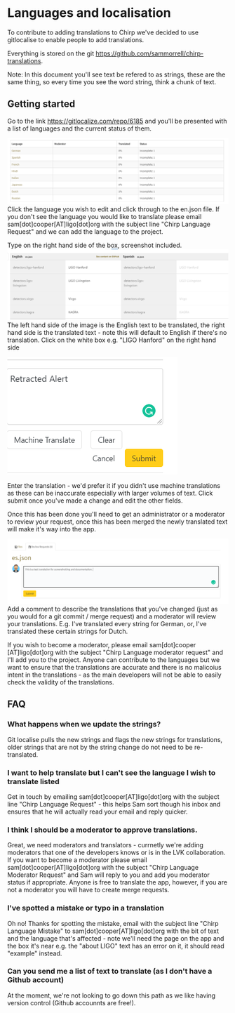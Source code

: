 # Languages and localisation
To contribute to adding translations to Chirp we've decided to use gitlocalise to enable people to add translations. 

Everything is stored on the git https://github.com/sammorrell/chirp-translations.

Note: In this document you'll see text be refered to as strings, these are the same thing, so every time you see the word string, think a chunk of text.

## Getting started
Go to the link https://gitlocalize.com/repo/6185 and you'll be presented with a list of languages and the current status of them. 

![Chirp Languages](images/chirpLanguages.png "A list of languages on chirp")
Click the language you wish to edit and click through to the en.json file. If you don't see the language you would like to translate please email sam[dot]cooper[AT]ligo[dot]org with the subject line "Chirp Language Request" and we can add the language to the project. 

Type on the right hand side of the box, screenshot included. 
![Edit languages](images/editLanguages.png "Editing langugages")
The left hand side of the image is the English text to be translated, the right hand side is the translated text - note this will default to English if there's no translation. Click on the white box e.g. "LIGO Hanford" on the right hand side

![Editing a translation](images/gitLocalise.png "How to edit translations")

Enter the translation - we'd prefer it if you didn't use machine translations as these can be inaccurate especially with larger volumes of text. Click submit once you've made a change and edit the other fields. 

Once this has been done you'll need to get an administrator or a moderator to review your request, once this has been merged the newly translated text will make it's way into the app.   

![Review Request](images/reviewRequestTranslations.png/ "Review requests for languages")
Add a comment to describe the translations that you've changed (just as you would for a git commit / merge request) and a moderator will review your translations. E.g. I've translated every string for German, or, I've translated these certain strings for Dutch. 

If you wish to become a moderator, please email sam[dot]cooper [AT]ligo[dot]org with the subject "Chirp Language moderator request" and I'll add you to the project. Anyone can contribute to the languages but we want to ensure that the translations are accurate and there is no malicoius intent in the translations - as the main developers will not be able to easily check the validity of the translations. 

## FAQ
### What happens when we update the strings?
Git localise pulls the new strings and flags the new strings for translations, older strings that are not by the string change do not need to be re-translated. 

### I want to help translate but I can't see the language I wish to translate listed
Get in touch by emailing sam[dot]cooper[AT]ligo[dot]org with the subject line "Chirp Language Request" - this helps Sam sort though his inbox and ensures that he will actually read your email and reply quicker. 

### I think I should be a moderator to approve translations. 
Great, we need moderators and translators - currnetly we're adding moderators that one of the developers knows or is in the LVK collaboration. If you want to become a moderator please email sam[dot]cooper[AT]ligo[dot]org with the subject "Chirp Language Moderator Request" and Sam will reply to you and add you moderator status if appropriate. Anyone is free to translate the app, however, if you are not a moderator you will have to create merge requests.

### I've spotted a mistake or typo in a translation
Oh no! Thanks for spotting the mistake, email with the subject line "Chirp Language Mistake" to sam[dot]cooper[AT]ligo[dot]org with the bit of text and the language that's affected - note we'll need the page on the app and the box it's near e.g. the "about LIGO" text has an error on it, it should read "example" instead. 

### Can you send me a list of text to translate (as I don't have a Github account)
At the moment, we're not looking to go down this path as we like having version control (Github accounnts are free!).
